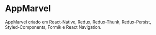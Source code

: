 # AppMarvel
AppMarvel criado em React-Native, Redux, Redux-Thunk, Redux-Persist, Styled-Components, Formik e React Navigation.
